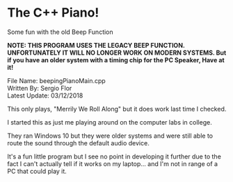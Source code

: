 # The C++ Piano!
Some fun with the old Beep Function

**NOTE: THIS PROGRAM USES THE LEGACY BEEP FUNCTION. UNFORTUNATELY IT WILL NO LONGER WORK ON MODERN SYSTEMS.
	But if you have an older system with a timing chip for the PC Speaker, Have at it!**

File Name: beepingPianoMain.cpp <br />
Written By: Sergio Flor <br />
Latest Update: 03/12/2018 <br />

This only plays, "Merrily We Roll Along" but it does work last time I checked.

I started this as just me playing around on the computer labs in college.

They ran Windows 10 but they were older systems and were still able to route the sound through the default audio device.
	
It's a fun little program but I see no point in developing it further due to the fact I can't actually tell if it works on my laptop...
and I'm not in range of a PC that could play it.
